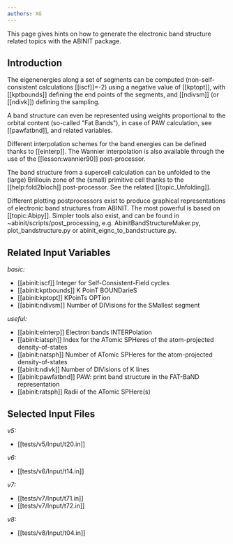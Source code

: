 ```yaml
---
authors: XG
---
```

<!--
This file is automatically generated by mksite.py. All changes will be lost.
Change the input yaml files or the python code
-->

This page gives hints on how to generate the electronic band structure related topics with the ABINIT package.

## Introduction

The eigenenergies along a set of segments can be computed (non-self-consistent
calculations [[iscf]]=-2) using a negative value of [[kptopt]], with
[[kptbounds]] defining the end points of the segments, and [[ndivsm]] (or
[[ndivk]]) defining the sampling.

A band structure can even be represented using weights proportional to the
orbital content (so-called "Fat Bands"), in case of PAW calculation, see
[[pawfatbnd]], and related variables.

Different interpolation schemes for the band energies can be defined thanks to
[[einterp]]. The Wannier interpolation is also available through the use of
the [[lesson:wannier90]] post-processor.

The band structure from a supercell calculation can be unfolded to the (large)
Brillouin zone of the (small) primitive cell thanks to the [[help:fold2bloch]]
post-processor. See the related [[topic_Unfolding]].

Different plotting postprocessors exist to produce graphical representations
of electronic band structures from ABINIT. The most powerful is based on
[[topic:Abipy]]. Simpler tools also exist, and can be found in
~abinit/scripts/post_processing, e.g. AbinitBandStructureMaker.py,
plot_bandstructure.py or abinit_eignc_to_bandstructure.py.



## Related Input Variables

*basic:*

- [[abinit:iscf]]  Integer for Self-Consistent-Field cycles
- [[abinit:kptbounds]]  K PoinT BOUNDarieS
- [[abinit:kptopt]]  KPoinTs OPTion
- [[abinit:ndivsm]]  Number of DIVisions for the SMallest segment
 
*useful:*

- [[abinit:einterp]]  Electron bands INTERPolation
- [[abinit:iatsph]]  Index for the ATomic SPHeres of the atom-projected density-of-states
- [[abinit:natsph]]  Number of ATomic SPHeres for the atom-projected density-of-states
- [[abinit:ndivk]]  Number of DIVisions of K lines
- [[abinit:pawfatbnd]]  PAW: print band structure in the FAT-BaND representation
- [[abinit:ratsph]]  Radii of the ATomic SPHere(s)
 

## Selected Input Files

*v5:*

- [[tests/v5/Input/t20.in]]
 
*v6:*

- [[tests/v6/Input/t14.in]]
 
*v7:*

- [[tests/v7/Input/t71.in]]
- [[tests/v7/Input/t72.in]]
 
*v8:*

- [[tests/v8/Input/t04.in]]
 

